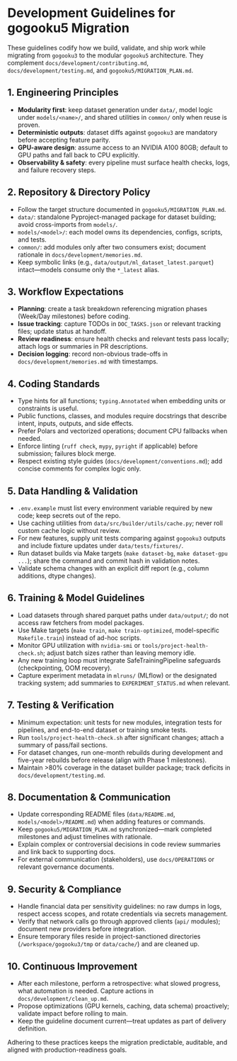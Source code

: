 # Development Guidelines for gogooku5 Migration

These guidelines codify how we build, validate, and ship work while migrating from `gogooku3` to the modular `gogooku5` architecture. They complement `docs/development/contributing.md`, `docs/development/testing.md`, and `gogooku5/MIGRATION_PLAN.md`.

## 1. Engineering Principles
- **Modularity first**: keep dataset generation under `data/`, model logic under `models/<name>/`, and shared utilities in `common/` only when reuse is proven.
- **Deterministic outputs**: dataset diffs against `gogooku3` are mandatory before accepting feature parity.
- **GPU-aware design**: assume access to an NVIDIA A100 80GB; default to GPU paths and fall back to CPU explicitly.
- **Observability & safety**: every pipeline must surface health checks, logs, and failure recovery steps.

## 2. Repository & Directory Policy
- Follow the target structure documented in `gogooku5/MIGRATION_PLAN.md`.
- `data/`: standalone Pyproject-managed package for dataset building; avoid cross-imports from `models/`.
- `models/<model>/`: each model owns its dependencies, configs, scripts, and tests.
- `common/`: add modules only after two consumers exist; document rationale in `docs/development/memories.md`.
- Keep symbolic links (e.g., `data/output/ml_dataset_latest.parquet`) intact—models consume only the `*_latest` alias.

## 3. Workflow Expectations
- **Planning**: create a task breakdown referencing migration phases (Week/Day milestones) before coding.
- **Issue tracking**: capture TODOs in `DOC_TASKS.json` or relevant tracking files; update status at handoff.
- **Review readiness**: ensure health checks and relevant tests pass locally; attach logs or summaries in PR descriptions.
- **Decision logging**: record non-obvious trade-offs in `docs/development/memories.md` with timestamps.

## 4. Coding Standards
- Type hints for all functions; `typing.Annotated` when embedding units or constraints is useful.
- Public functions, classes, and modules require docstrings that describe intent, inputs, outputs, and side effects.
- Prefer Polars and vectorized operations; document CPU fallbacks when needed.
- Enforce linting (`ruff check`, `mypy`, `pyright` if applicable) before submission; failures block merge.
- Respect existing style guides (`docs/development/conventions.md`); add concise comments for complex logic only.

## 5. Data Handling & Validation
- `.env.example` must list every environment variable required by new code; keep secrets out of the repo.
- Use caching utilities from `data/src/builder/utils/cache.py`; never roll custom cache logic without review.
- For new features, supply unit tests comparing against `gogooku3` outputs and include fixture updates under `data/tests/fixtures/`.
- Run dataset builds via Make targets (`make dataset-bg`, `make dataset-gpu ...`); share the command and commit hash in validation notes.
- Validate schema changes with an explicit diff report (e.g., column additions, dtype changes).

## 6. Training & Model Guidelines
- Load datasets through shared parquet paths under `data/output/`; do not access raw fetchers from model packages.
- Use Make targets (`make train`, `make train-optimized`, model-specific `Makefile.train`) instead of ad-hoc scripts.
- Monitor GPU utilization with `nvidia-smi` or `tools/project-health-check.sh`; adjust batch sizes rather than leaving memory idle.
- Any new training loop must integrate SafeTrainingPipeline safeguards (checkpointing, OOM recovery).
- Capture experiment metadata in `mlruns/` (MLflow) or the designated tracking system; add summaries to `EXPERIMENT_STATUS.md` when relevant.

## 7. Testing & Verification
- Minimum expectation: unit tests for new modules, integration tests for pipelines, and end-to-end dataset or training smoke tests.
- Run `tools/project-health-check.sh` after significant changes; attach a summary of pass/fail sections.
- For dataset changes, run one-month rebuilds during development and five-year rebuilds before release (align with Phase 1 milestones).
- Maintain >80% coverage in the dataset builder package; track deficits in `docs/development/testing.md`.

## 8. Documentation & Communication
- Update corresponding README files (`data/README.md`, `models/<model>/README.md`) when adding features or commands.
- Keep `gogooku5/MIGRATION_PLAN.md` synchronized—mark completed milestones and adjust timelines with rationale.
- Explain complex or controversial decisions in code review summaries and link back to supporting docs.
- For external communication (stakeholders), use `docs/OPERATIONS` or relevant governance documents.

## 9. Security & Compliance
- Handle financial data per sensitivity guidelines: no raw dumps in logs, respect access scopes, and rotate credentials via secrets management.
- Verify that network calls go through approved clients (`api/` modules); document new providers before integration.
- Ensure temporary files reside in project-sanctioned directories (`/workspace/gogooku3/tmp` or `data/cache/`) and are cleaned up.

## 10. Continuous Improvement
- After each milestone, perform a retrospective: what slowed progress, what automation is needed. Capture actions in `docs/development/clean_up.md`.
- Propose optimizations (GPU kernels, caching, data schema) proactively; validate impact before rolling to main.
- Keep the guideline document current—treat updates as part of delivery definition.

Adhering to these practices keeps the migration predictable, auditable, and aligned with production-readiness goals.
